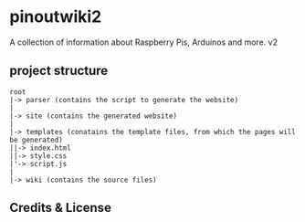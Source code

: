 # pinoutwiki2
 A collection of information about Raspberry Pis, Arduinos and more. v2



## project structure

````
root
|-> parser (contains the script to generate the website)
|
|-> site (contains the generated website)
|
|-> templates (conatains the template files, from which the pages will be generated)
||-> index.html
||-> style.css
|'-> script.js
|
|-> wiki (contains the source files)
````



## Credits & License
